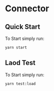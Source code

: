 # Connector 

## Quick Start

To Start simply run:

```bash
yarn start

```
## Laod Test
To Start simply run:

```bash
yarn test:load
```

